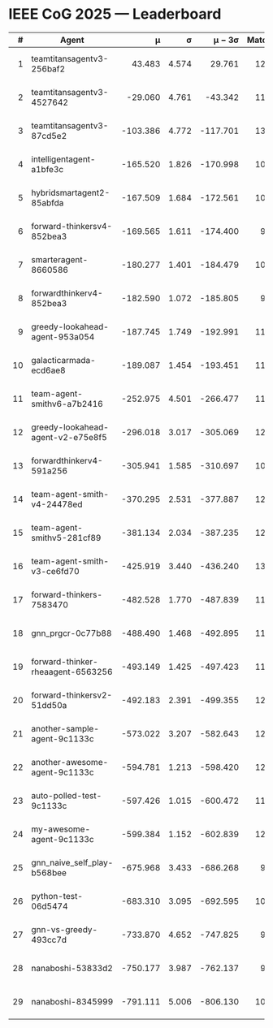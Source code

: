 # IEEE CoG 2025 — Leaderboard

| # | Agent | μ | σ | μ − 3σ | Matches | Updated |
|---:|---|---:|---:|---:|---:|---|
| 1 | teamtitansagentv3-256baf2 | 43.483 | 4.574 | 29.761 | 12280 | 2025-08-21 15:08 |
| 2 | teamtitansagentv3-4527642 | -29.060 | 4.761 | -43.342 | 11574 | 2025-08-21 15:08 |
| 3 | teamtitansagentv3-87cd5e2 | -103.386 | 4.772 | -117.701 | 13026 | 2025-08-21 15:08 |
| 4 | intelligentagent-a1bfe3c | -165.520 | 1.826 | -170.998 | 10111 | 2025-08-21 15:08 |
| 5 | hybridsmartagent2-85abfda | -167.509 | 1.684 | -172.561 | 10717 | 2025-08-21 15:08 |
| 6 | forward-thinkersv4-852bea3 | -169.565 | 1.611 | -174.400 | 9651 | 2025-08-21 15:08 |
| 7 | smarteragent-8660586 | -180.277 | 1.401 | -184.479 | 10527 | 2025-08-21 15:08 |
| 8 | forwardthinkerv4-852bea3 | -182.590 | 1.072 | -185.805 | 9666 | 2025-08-21 15:08 |
| 9 | greedy-lookahead-agent-953a054 | -187.745 | 1.749 | -192.991 | 11580 | 2025-08-21 15:08 |
| 10 | galacticarmada-ecd6ae8 | -189.087 | 1.454 | -193.451 | 11700 | 2025-08-21 15:08 |
| 11 | team-agent-smithv6-a7b2416 | -252.975 | 4.501 | -266.477 | 11760 | 2025-08-21 15:08 |
| 12 | greedy-lookahead-agent-v2-e75e8f5 | -296.018 | 3.017 | -305.069 | 12080 | 2025-08-21 15:08 |
| 13 | forwardthinkerv4-591a256 | -305.941 | 1.585 | -310.697 | 10282 | 2025-08-21 15:08 |
| 14 | team-agent-smith-v4-24478ed | -370.295 | 2.531 | -377.887 | 12642 | 2025-08-21 15:08 |
| 15 | team-agent-smithv5-281cf89 | -381.134 | 2.034 | -387.235 | 12500 | 2025-08-21 15:08 |
| 16 | team-agent-smith-v3-ce6fd70 | -425.919 | 3.440 | -436.240 | 13082 | 2025-08-21 15:08 |
| 17 | forward-thinkers-7583470 | -482.528 | 1.770 | -487.839 | 11380 | 2025-08-21 15:08 |
| 18 | gnn_prgcr-0c77b88 | -488.490 | 1.468 | -492.895 | 11190 | 2025-08-21 15:08 |
| 19 | forward-thinker-rheaagent-6563256 | -493.149 | 1.425 | -497.423 | 11558 | 2025-08-21 15:08 |
| 20 | forward-thinkersv2-51dd50a | -492.183 | 2.391 | -499.355 | 12058 | 2025-08-21 15:08 |
| 21 | another-sample-agent-9c1133c | -573.022 | 3.207 | -582.643 | 12080 | 2025-08-21 15:08 |
| 22 | another-awesome-agent-9c1133c | -594.781 | 1.213 | -598.420 | 12580 | 2025-08-21 15:08 |
| 23 | auto-polled-test-9c1133c | -597.426 | 1.015 | -600.472 | 11680 | 2025-08-21 15:08 |
| 24 | my-awesome-agent-9c1133c | -599.384 | 1.152 | -602.839 | 12080 | 2025-08-21 15:08 |
| 25 | gnn_naive_self_play-b568bee | -675.968 | 3.433 | -686.268 | 9840 | 2025-08-21 15:08 |
| 26 | python-test-06d5474 | -683.310 | 3.095 | -692.595 | 10100 | 2025-08-21 15:08 |
| 27 | gnn-vs-greedy-493cc7d | -733.870 | 4.652 | -747.825 | 9680 | 2025-08-21 15:08 |
| 28 | nanaboshi-53833d2 | -750.177 | 3.987 | -762.137 | 9380 | 2025-08-21 15:08 |
| 29 | nanaboshi-8345999 | -791.111 | 5.006 | -806.130 | 10010 | 2025-08-21 15:08 |
